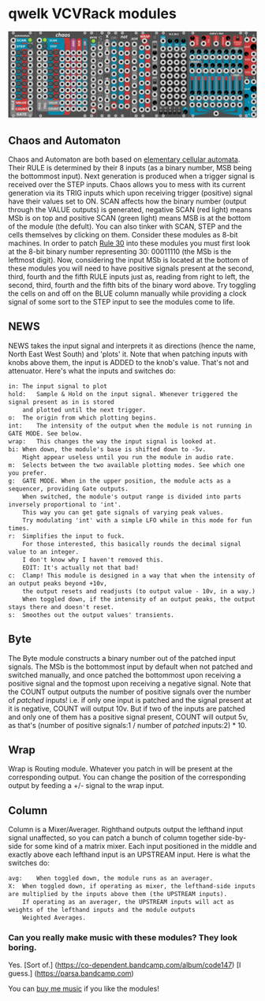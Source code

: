 # qwelk VCVRack modules

![Roster](/img/modules.png?raw=true "Qwelk Modules")

## Chaos and Automaton
Chaos and Automaton are both based on [elementary cellular automata](http://mathworld.wolfram.com/ElementaryCellularAutomaton.html).
Their RULE is determined by their 8 inputs (as a binary number, MSB being the bottommost input). Next generation is produced
when a trigger signal is received over the STEP inputs.
Chaos allows you to mess with its current generation via its TRIG inputs which upon receiving trigger (positive) signal have their values set to ON.
SCAN affects how the binary number (output through the VALUE outputs) is generated, negative SCAN (red light) means MSb is on top
and positive SCAN (green light) means MSB is at the bottom of the module (the defult).
You can also tinker with SCAN, STEP and the cells themselves by clicking on them. 
Consider these modules as 8-bit machines. In order to patch [Rule 30](http://www.wolframalpha.com/input/?i=rule+30) into these
modules you must first look at the 8-bit binary number representing 30: 00011110 (the MSb is the leftmost digit). Now, considering
the input MSb is located at the bottom of these modules you will need to have positive signals present at the second, third, fourth and the fifth
RULE inputs just as, reading from right to left, the second, third, fourth and the fifth bits of the binary word above.
Try toggling the cells on and off on the BLUE column manually while providing a clock signal of some sort to the STEP input to see the modules come to life.

## NEWS
NEWS takes the input signal and interprets it as directions (hence the name, North East West South) and 'plots' it.
Note that when patching inputs with knobs above them, the input is ADDED to the knob's value. That's not and attenuator.
Here's what the inputs and switches do:

	in:	The input signal to plot
	hold:	Sample & Hold on the input signal. Whenever triggered the signal present as in is stored
		and plotted until the next trigger.
	o:	The origin from which plotting begins. 
	int:	The intensity of the output when the module is not running in GATE MODE. See below.
	wrap:	This changes the way the input signal is looked at.
	bi:	When down, the module's base is shifted down to -5v.
		Might appear useless until you run the module in audio rate.
	m:	Selects between the two available plotting modes. See which one you prefer.
	g:	GATE MODE. When in the upper position, the module acts as a sequencer, providing Gate outputs.
		When switched, the module's output range is divided into parts inversely proportional to 'int'.
		This way you can get gate signals of varying peak values.
		Try modulating 'int' with a simple LFO while in this mode for fun times.
	r:	Simplifies the input to fuck.
		For those interested, this basically rounds the decimal signal value to an integer.
		I don't know why I haven't removed this. 
		EDIT: It's actually not that bad!
	c:	Clamp! This module is designed in a way that when the intensity of an output peaks beyond +10v,
		the output resets and readjusts (to output value - 10v, in a way.)
		When toggled down, if the intensity of an output peaks, the output stays there and doesn't reset.
	s:	Smoothes out the output values' transients.

## Byte
The Byte module constructs a binary number out of the patched input signals.
The MSb is the bottommost input by default when not patched and switched manually, and once patched the bottommost
upon receiving a positive signal and the topmost upon receiving a negative signal.
Note that the COUNT output outputs the number of positive signals over the number of _patched_ inputs! i.e. if only one input
is patched and the signal present at it is negative, COUNT will output 10v. But if two of the inputs are patched
and only one of them has a positive signal present, COUNT will output 5v, as that's (number of positive signals:1 / number of _patched_ inputs:2) * 10.

## Wrap
Wrap is Routing module. Whatever you patch in will be present at the corresponding output. You can change the position of the corresponding output by feeding a +/- signal to the wrap input.  

## Column
Column is a Mixer/Averager. Righthand outputs output the lefthand input signal unaffected, so you can patch a bunch of column together side-by-side for some kind of a matrix mixer. Each input positioned in the middle and exactly above each lefthand input is an UPSTREAM input. Here is what the switches do:

	avg:	When toggled down, the module runs as an averager. 
	X:	When toggled down, if operating as mixer, the lefthand-side inputs are multiplied by the inputs above them (the UPSTREAM inputs).
		If operating as an averager, the UPSTREAM inputs will act as weights of the lefthand inputs and the module outputs
		Weighted Averages.

### Can you really make music with these modules? They look boring.
Yes. [Sort of.] (https://co-dependent.bandcamp.com/album/code147) [I guess.] (https://parsa.bandcamp.com)

You can [buy me music](https://bandcamp.com/raincheque/wishlist) if you like the modules!
